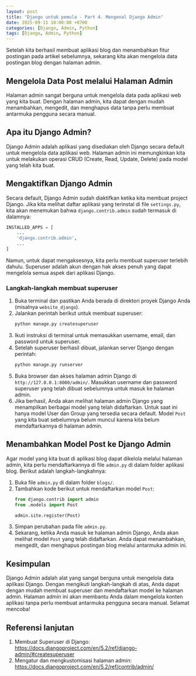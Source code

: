 ```yaml
---
layout: post
title: "Django untuk pemula - Part 4. Mengenal Django Admin"
date: 2025-09-15 10:00:00 +0700
categories: [Django, Admin, Python]
tags: [Django, Admin, Python]
---
```


Setelah kita berhasil membuat aplikasi blog dan menambahkan fitur postingan pada artikel sebelumnya, sekarang kita akan mengelola data postingan blog dengan halaman admin.

## Mengelola Data Post melalui Halaman Admin
Halaman admin sangat berguna untuk mengelola data pada aplikasi web yang kita buat. Dengan halaman admin, kita dapat dengan mudah menambahkan, mengedit, dan menghapus data tanpa perlu membuat antarmuka pengguna secara manual.

## Apa itu Django Admin?
Django Admin adalah aplikasi yang disediakan oleh Django secara default untuk mengelola data aplikasi web. Halaman admin ini memungkinkan kita untuk melakukan operasi CRUD (Create, Read, Update, Delete) pada model yang telah kita buat.

## Mengaktifkan Django Admin
Secara default, Django Admin sudah diaktifkan ketika kita membuat project Django. Jika kita melihat daftar aplikasi yang terinstal di file `settings.py`, kita akan menemukan bahwa `django.contrib.admin` sudah termasuk di dalamnya:
```python
INSTALLED_APPS = [
    ...
    'django.contrib.admin',
    ...
]
```

Namun, untuk dapat mengaksesnya, kita perlu membuat superuser terlebih dahulu. Superuser adalah akun dengan hak akses penuh yang dapat mengelola semua aspek dari aplikasi Django.
### Langkah-langkah membuat superuser
1. Buka terminal dan pastikan Anda berada di direktori proyek Django Anda (misalnya `website_django`).
2. Jalankan perintah berikut untuk membuat superuser:
   ```bash
   python manage.py createsuperuser
   ```
3. Ikuti instruksi di terminal untuk memasukkan username, email, dan password untuk superuser.
4. Setelah superuser berhasil dibuat, jalankan server Django dengan perintah:
   ```bash
   python manage.py runserver
   ```
5. Buka browser dan akses halaman admin Django di `http://127.0.0.1:8000/admin/`.  Masukkan username dan password superuser yang telah dibuat sebelumnya untuk masuk ke halaman admin.
6. Jika berhasil, Anda akan melihat halaman admin Django yang menampilkan berbagai model yang telah didaftarkan. Untuk saat ini hanya model User dan Group yang tersedia secara default. Model `Post` yang kita buat sebelumnya belum muncul karena kita belum mendaftarkannya di halaman admin.
## Menambahkan Model Post ke Django Admin
Agar model yang kita buat di aplikasi blog dapat dikelola melalui halaman admin, kita perlu mendaftarkannya di file `admin.py` di dalam folder aplikasi blog. Berikut adalah langkah-langkahnya:
1. Buka file `admin.py` di dalam folder `blogs/`.
2. Tambahkan kode berikut untuk mendaftarkan model `Post`:
   ```python
   from django.contrib import admin
   from .models import Post

   admin.site.register(Post)
   ```
3. Simpan perubahan pada file `admin.py`.
4. Sekarang, ketika Anda masuk ke halaman admin Django, Anda akan melihat model `Post` yang telah didaftarkan. Anda dapat menambahkan, mengedit, dan menghapus postingan blog melalui antarmuka admin ini.

## Kesimpulan
Django Admin adalah alat yang sangat berguna untuk mengelola data aplikasi Django. Dengan mengikuti langkah-langkah di atas, Anda dapat dengan mudah membuat superuser dan mendaftarkan model ke halaman admin. Halaman admin ini akan membantu Anda dalam mengelola konten aplikasi tanpa perlu membuat antarmuka pengguna secara manual. Selamat mencoba!

## Referensi lanjutan
1. Membuat Superuser di Django: https://docs.djangoproject.com/en/5.2/ref/django-admin/#createsuperuser
2. Mengatur dan mengkustomisasi halaman admin: https://docs.djangoproject.com/en/5.2/ref/contrib/admin/
